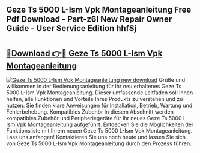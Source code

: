 ## Geze Ts 5000 L-Ism Vpk Montageanleitung Free Pdf Download - Part-z6I New Repair Owner Guide - User Service Edition hhfSj

# <h2><a href="http://df8z7g.blite.top/?on=Geze+Ts+5000+L-Ism+Vpk+Montageanleitung">🔗Download 👉🔴 Geze Ts 5000 L-Ism Vpk Montageanleitung</a></h2>

[![Geze Ts 5000 L-Ism Vpk Montageanleitung new download](https://i.imgur.com/lujVjoI.png)](http://df8z7g.blite.top/?on=Geze+Ts+5000+L-Ism+Vpk+Montageanleitung)
Grüße und willkommen in der Bedienungsanleitung für Ihr neu erhaltenes Geze Ts 5000 L-Ism Vpk Montageanleitung. Dieser umfassende Leitfaden soll Ihnen helfen, alle Funktionen und Vorteile Ihres Produkts zu verstehen und zu nutzen. Sie finden klare Anweisungen für Installation, Betrieb, Wartung und Fehlerbehebung. Kompatibles Zubehör In diesem Abschnitt werden kompatibles Zubehör und Peripheriegeräte für Ihr neues Geze Ts 5000 L-Ism Vpk Montageanleitung aufgeführt. Entdecken Sie die Möglichkeiten der Funktionsliste mit Ihrem neuen Geze Ts 5000 L-Ism Vpk Montageanleitung. Lass uns anfangen! Kontaktieren Sie uns noch heute und lassen Sie sich von Geze Ts 5000 L-Ism Vpk Montageanleitung durch den Prozess führen.
